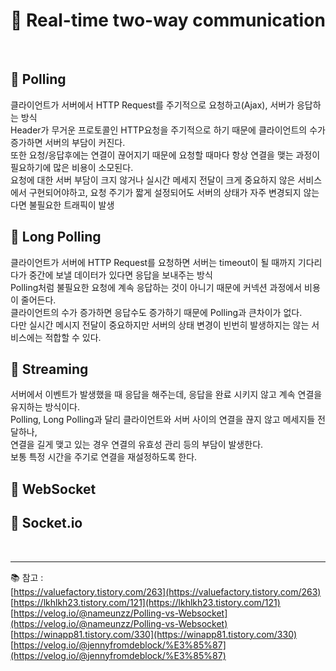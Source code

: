# 🔑 Real-time two-way communication

<br>

## 📌 Polling

클라이언트가 서버에서 HTTP Request를 주기적으로 요청하고(Ajax), 서버가 응답하는 방식<br>
Header가 무거운 프로토콜인 HTTP요청을 주기적으로 하기 때문에 클라이언트의 수가 증가하면 서버의 부담이 커진다.<br>
또한 요청/응답후에는 연결이 끊어지기 때문에 요청할 때마다 항상 연결을 맺는 과정이 필요하기에 많은 비용이 소모된다.<br>
요청에 대한 서버 부담이 크지 않거나 실시간 메세지 전달이 크게 중요하지 않은 서비스에서 구현되어야하고, 요청 주기가 짧게 설정되어도 서버의 상태가 자주 변경되지 않는다면 불필요한 트래픽이 발생

## 📌 Long Polling

클라이언트가 서버에 HTTP Request를 요청하면 서버는 timeout이 될 때까지 기다리다가 중간에 보낼 데이터가 있다면 응답을 보내주는 방식<br>
Polling처럼 불필요한 요청에 계속 응답하는 것이 아니기 때문에 커넥션 과정에서 비용이 줄어든다.<br>
클라이언트의 수가 증가하면 응답수도 증가하기 때문에 Polling과 큰차이가 없다.<br>
다만 실시간 메시지 전달이 중요하지만 서버의 상태 변경이 빈번히 발생하지는 않는 서비스에는 적합할 수 있다.

## 📌 Streaming

서버에서 이벤트가 발생했을 때 응답을 해주는데, 응답을 완료 시키지 않고 계속 연결을 유지하는 방식이다.<br>
Polling, Long Polling과 달리 클라이언트와 서버 사이의 연결을 끊지 않고 메세지들 전달하나,<br>
연결을 길게 맺고 있는 경우 연결의 유효성 관리 등의 부담이 발생한다.<br>
보통 특정 시간을 주기로 연결을 재설정하도록 한다.

## 📌 WebSocket

## 📌 Socket.io

<br>

---

📚 참고 : <br>
[https://valuefactory.tistory.com/263](https://valuefactory.tistory.com/263)
<br>
[https://lkhlkh23.tistory.com/121](https://lkhlkh23.tistory.com/121)
<br>
[https://velog.io/@nameunzz/Polling-vs-Websocket](https://velog.io/@nameunzz/Polling-vs-Websocket)
<br>
[https://winapp81.tistory.com/330](https://winapp81.tistory.com/330)
<br>
[https://velog.io/@jennyfromdeblock/%E3%85%87](https://velog.io/@jennyfromdeblock/%E3%85%87)
